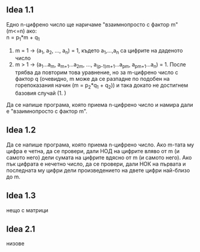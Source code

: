 ## Idea 1.1

Едно n-цифрено число ще наричаме "взаимнопросто с фактор m" (m<=n) ако: <br>
n = p<sub>1</sub>\*m + q<sub>1</sub>
  1. m = 1 -> (a<sub>1</sub>, a<sub>2</sub>, ..., a<sub>n</sub>) = 1, където a<sub>1</sub>,...,a<sub>n</sub> са цифрите на даденото число  
  2. m > 1 -> (a<sub>1</sub>...a<sub>m</sub>, a<sub>m+1</sub>...a<sub>2m</sub>, ..., a<sub>(p-1)m+1</sub>...a<sub>pm</sub>, a<sub>pm+1</sub>...a<sub>n</sub>) = 1. После трябва 
да повторим това уравнение, но за m-цифрено число с фактор q (очевидно, m може да се разпадне по подобен на горепоказания начин (m = p<sub>2</sub>\*q<sub>1</sub> + q<sub>2</sub>))
и така докато не достигнем базовия случай (1. )

Да се напише програма, която приема n-цифрено число и намира дали е "взаимнопросто с фактор m". 

## Idea 1.2

Да се напише програма, която приема n-цифрено число. Ако m-тата му цифра е четна, да се провери, дали НОД на цифрите вляво от m (и самото него) дели сумата на цифрите вдясно от m (и самото него). Ако пък цифрата е нечетно число, да се провери, дали НОК на първата и последната му цифри дели произведението на двете цифри най-близо до m.

## Idea 1.3
нещо с матрици

## Idea 2.1
низове
